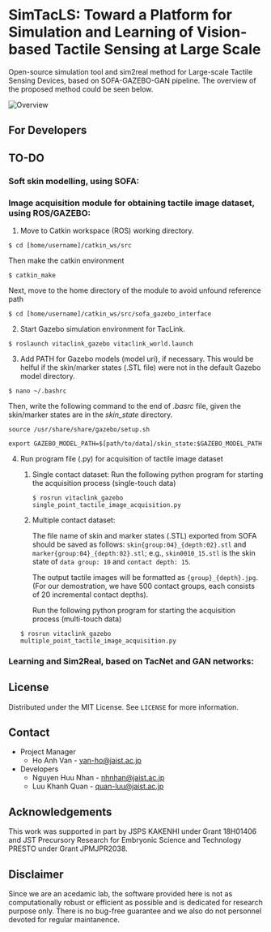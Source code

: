 # SimTacLS: Toward a Platform for Simulation and Learning of Vision-based Tactile Sensing at Large Scale
Open-source simulation tool and sim2real method for Large-scale Tactile Sensing Devices, based on SOFA-GAZEBO-GAN pipeline. The overview of the proposed method could be seen below.

![Overview](https://github.com/Ho-lab-jaist/TacLink-Sim2Real/blob/main/figures/Fig_simtacls_overview.png)

## For Developers

## TO-DO
### Soft skin modelling, using SOFA:

### Image acquisition module for obtaining tactile image dataset, using ROS/GAZEBO:

1. Move to Catkin workspace (ROS) working directory.

```
$ cd [home/username]/catkin_ws/src
```
Then make the catkin environment
```
$ catkin_make
```
Next, move to the home directory of the module to avoid unfound reference path
```
$ cd [home/username]/catkin_ws/src/sofa_gazebo_interface
```

2. Start Gazebo simulation environment for TacLink.

```
$ roslaunch vitaclink_gazebo vitaclink_world.launch
```

3. Add PATH for Gazebo models (model uri), if necessary. This would be helful if the skin/marker states (.STL file) were not in the default Gazebo model directory.

```
$ nano ~/.bashrc
```
Then, write the following command to the end of *.basrc* file, given the skin/marker states are in the *skin_state* directory.

```
source /usr/share/share/gazebo/setup.sh
```
```
export GAZEBO_MODEL_PATH=$[path/to/data]/skin_state:$GAZEBO_MODEL_PATH
```

4. Run program file (.py) for acquisition of tactile image dataset
   1. Single contact dataset: Run the following python program for starting the acquisition process (single-touch data)
      ```
      $ rosrun vitaclink_gazebo single_point_tactile_image_acquisition.py
      ```
    2. Multiple contact dataset: 
        
        The file name of skin and marker states (.STL) exported from SOFA should be saved as follows: `skin{group:04}_{depth:02}.stl` and `marker{group:04}_{depth:02}.stl`; e.g., `skin0010_15.stl` is the skin state of `data group: 10` and `contact depth: 15`.

       The output tactile images will be formatted as `{group}_{depth}.jpg`. (For our demostration, we have 500 contact groups, each consists of 20 incremental contact depths).

       Run the following python program for starting the acquisition process (multi-touch data)
      ```
      $ rosrun vitaclink_gazebo multiple_point_tactile_image_acquisition.py
      ```
      
### Learning and Sim2Real, based on TacNet and GAN networks:
      
## License
Distributed under the MIT License. See `LICENSE` for more information.
## Contact
- Project Manager
	- Ho Anh Van - [van-ho@jaist.ac.jp](mailto:van-ho@jaist.ac.jp)
- Developers
	- Nguyen Huu Nhan - [nhnhan@jaist.ac.jp](nhnhan@jaist.ac.jp)
	- Luu Khanh Quan - [quan-luu@jaist.ac.jp](mailto:quan-luu@jaist.ac.jp)
## Acknowledgements
This work was supported in part by JSPS KAKENHI under Grant 18H01406 and JST Precursory Research for Embryonic Science and Technology PRESTO under Grant JPMJPR2038.

## Disclaimer
Since we are an acedamic lab, the software provided here is not as computationally robust or efficient as possible and is dedicated for research purpose only. There is no bug-free guarantee and we also do not personnel devoted for regular maintanence. 
